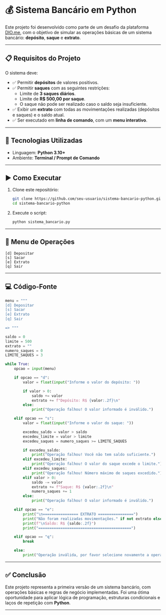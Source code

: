 # 💰 Sistema Bancário em Python

Este projeto foi desenvolvido como parte de um desafio da plataforma [DIO.me](https://www.dio.me/), com o objetivo de simular as operações básicas de um sistema bancário: **depósito**, **saque** e **extrato**.

---

## 📋 Requisitos do Projeto

O sistema deve:

- ✅ Permitir **depósitos** de valores positivos.
- ✅ Permitir **saques** com as seguintes restrições:
  - Limite de **3 saques diários**.
  - Limite de **R$ 500,00 por saque**.
  - O saque não pode ser realizado caso o saldo seja insuficiente.
- ✅ Exibir um **extrato** com todas as movimentações realizadas (depósitos e saques) e o saldo atual.
- ✅ Ser executado em **linha de comando**, com um **menu interativo**.

---

## 🔧 Tecnologias Utilizadas

- Linguagem: **Python 3.10+**
- Ambiente: **Terminal / Prompt de Comando**

---

## ▶️ Como Executar

1. Clone este repositório:
   ```bash
   git clone https://github.com/seu-usuario/sistema-bancario-python.git
   cd sistema-bancario-python
   ```

2. Execute o script:
   ```bash
   python sistema_bancario.py
   ```

---

## 📑 Menu de Operações

```text
[d] Depositar
[s] Sacar
[e] Extrato
[q] Sair
```

---

## 💻 Código-Fonte

```python
menu = """
[d] Depositar
[s] Sacar
[e] Extrato
[q] Sair

=> """

saldo = 0
limite = 500
extrato = ""
numero_saques = 0
LIMITE_SAQUES = 3

while True:
    opcao = input(menu)

    if opcao == "d":
        valor = float(input("Informe o valor do depósito: "))

        if valor > 0:
            saldo += valor
            extrato += f"Depósito: R$ {valor:.2f}\n"
        else:
            print("Operação falhou! O valor informado é inválido.")

    elif opcao == "s":
        valor = float(input("Informe o valor do saque: "))

        excedeu_saldo = valor > saldo
        excedeu_limite = valor > limite
        excedeu_saques = numero_saques >= LIMITE_SAQUES

        if excedeu_saldo:
            print("Operação falhou! Você não tem saldo suficiente.")
        elif excedeu_limite:
            print("Operação falhou! O valor do saque excede o limite.")
        elif excedeu_saques:
            print("Operação falhou! Número máximo de saques excedido.")
        elif valor > 0:
            saldo -= valor
            extrato += f"Saque: R$ {valor:.2f}\n"
            numero_saques += 1
        else:
            print("Operação falhou! O valor informado é inválido.")

    elif opcao == "e":
        print("\n================ EXTRATO ================")
        print("Não foram realizadas movimentações." if not extrato else extrato)
        print(f"\nSaldo: R$ {saldo:.2f}")
        print("==========================================")

    elif opcao == "q":
        break

    else:
        print("Operação inválida, por favor selecione novamente a operação desejada.")
```

---

## ✅ Conclusão

Este projeto representa a primeira versão de um sistema bancário, com operações básicas e regras de negócio implementadas. Foi uma ótima oportunidade para aplicar lógica de programação, estruturas condicionais e laços de repetição com **Python**.

---


